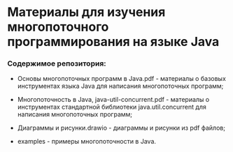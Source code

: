 # Материалы для изучения многопоточного программирования на языке Java

### Содержимое репозитория:

* Основы многопоточных программ в Java.pdf - материалы о базовых инструментах языка Java для написания многопоточных программ;

* Многопоточность в Java, java-util-concurrent.pdf - материалы о инструментах стандартной библиотеки java.util.concurrent для написания многопоточных программ;

* Диаграммы и рисунки.drawio - диаграммы и рисунки из pdf файлов;

* examples - примеры многопоточности в Java.